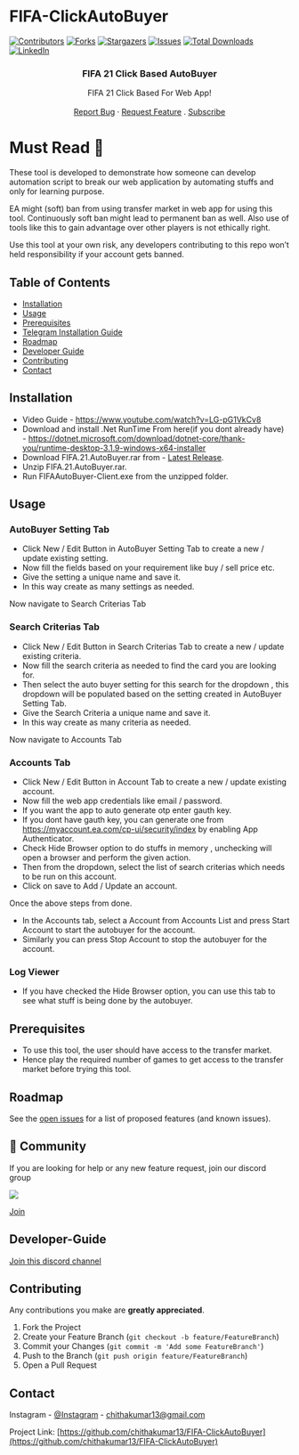 # FIFA-ClickAutoBuyer 

[![Contributors][contributors-shield]][contributors-url]
[![Forks][forks-shield]][forks-url]
[![Stargazers][stars-shield]][stars-url]
[![Issues][issues-shield]][issues-url] 
[![Total Downloads](https://img.shields.io/github/downloads/chithakumar13/FIFA-ClickAutoBuyer/total.svg)]()
[![LinkedIn][linkedin-shield]][linkedin-url] 
<p align="center"> 
  <h3 align="center">FIFA 21 Click Based AutoBuyer</h3>

  <p align="center">
    FIFA 21 Click Based For Web App!
    <br />  
    <br /> 
    <a href="https://github.com/chithakumar13/FIFA-ClickAutoBuyer/issues">Report Bug</a>
    ·
    <a href="https://github.com/chithakumar13/FIFA-ClickAutoBuyer/issues">Request Feature</a>
  .
  <a href="https://www.youtube.com/channel/UC5eLkjmLU2TcE4oiJM9PsyA?sub_confirmation=1">Subscribe</a>
  
  # Must Read :no_entry_sign:
  
  These tool is developed to demonstrate how someone can develop automation script to break our web application by automating stuffs and only for learning purpose.
  
   EA might (soft) ban from using transfer market in web app for using this tool. Continuously soft ban might lead to permanent ban as well. Also use of tools like this to gain advantage over other players is not ethically right.  
   
   Use this tool at your own risk, any developers contributing to this repo won’t held responsibility if your account gets banned.
  </p>
</p>

<!-- TABLE OF CONTENTS -->
## Table of Contents

* [Installation](#installation) 
* [Usage](#Usage)
* [Prerequisites](#prerequisites) 
* [Telegram Installation Guide](#Telegram-Installation-Guide) 
* [Roadmap](#Roadmap)  
* [Developer Guide](#Developer-Guide) 
* [Contributing](#contributing) 
* [Contact](#contact)

<!-- installation -->
## Installation  

* Video Guide - https://www.youtube.com/watch?v=LG-pG1VkCv8
* Download and install .Net RunTime From here(if you dont already have) - https://dotnet.microsoft.com/download/dotnet-core/thank-you/runtime-desktop-3.1.9-windows-x64-installer
* Download FIFA.21.AutoBuyer.rar from - [Latest Release](https://github.com/chithakumar13/FIFA-ClickAutoBuyer/releases/).
* Unzip FIFA.21.AutoBuyer.rar.
* Run FIFAAutoBuyer-Client.exe from the unzipped folder. 

<!-- Usage -->
## Usage 

### AutoBuyer Setting Tab
* Click New / Edit Button in AutoBuyer Setting Tab to create a new / update existing setting.
* Now fill the fields based on your requirement like buy / sell price etc. 
* Give the setting a unique name and save it.
* In this way create as many settings as needed.

Now navigate to Search Criterias Tab
### Search Criterias Tab
* Click New / Edit Button in Search Criterias Tab to create a new / update existing criteria.
* Now fill the search criteria as needed to find the card you are looking for. 
* Then select the auto buyer setting for this search for the dropdown , this dropdown will be populated based on the setting created in AutoBuyer Setting Tab. 
* Give the Search Criteria a unique name and save it.
* In this way create as many criteria as needed.  

Now navigate to Accounts Tab
### Accounts Tab
* Click New / Edit Button in Account Tab to create a new / update existing account.
* Now fill the web app credentials like email / password. 
* If you want the app to auto generate otp enter gauth key.
* If you dont have gauth key, you can generate one from https://myaccount.ea.com/cp-ui/security/index by enabling App Authenticator.
* Check Hide Browser option to do stuffs in memory , unchecking will open a browser and perform the given action.
* Then from the dropdown, select the list of search criterias which needs to be run on this account. 
* Click on save to Add / Update an account.   

Once the above steps from done.
* In the Accounts tab, select a Account from Accounts List and press Start Account to start the autobuyer for the account.
* Similarly you can press Stop Account to stop the autobuyer for the account.

### Log Viewer
* If you have checked the Hide Browser option, you can use this tab to see what stuff is being done by the autobuyer.

## Prerequisites

* To use this tool, the user should have access to the transfer market. 
* Hence play the required number of games to get access to the transfer market before trying this tool. 

<!-- ROADMAP -->
## Roadmap

See the [open issues](https://github.com/chithakumar13/FIFA-ClickAutoBuyer/issues) for a list of proposed features (and known issues).

## 💬 Community

If you are looking for help or any new feature request, join our discord group 

<img src="https://img.shields.io/discord/768336764447621122?color=green&label=Discord&logo=discord&logoColor=white">

<a href="https://discord.gg/cktHYmp">Join</a>

<!-- DevGuide -->
## Developer-Guide

<a href="https://discord.gg/AHqdCWRw69">Join this discord channel</a> 

<!-- CONTRIBUTING -->
## Contributing

Any contributions you make are **greatly appreciated**.

1. Fork the Project
2. Create your Feature Branch (`git checkout -b feature/FeatureBranch`)
3. Commit your Changes (`git commit -m 'Add some FeatureBranch'`)
4. Push to the Branch (`git push origin feature/FeatureBranch`)
5. Open a Pull Request 

<!-- CONTACT -->
## Contact

Instagram - [@Instagram](https://www.instagram.com/i_m_ck13/) - chithakumar13@gmail.com

Project Link: [https://github.com/chithakumar13/FIFA-ClickAutoBuyer](https://github.com/chithakumar13/FIFA-ClickAutoBuyer)

<!-- MARKDOWN LINKS & IMAGES --> 

[contributors-shield]: https://img.shields.io/github/contributors/chithakumar13/FIFA-ClickAutoBuyer.svg?style=flat-square
[contributors-url]: https://github.com/chithakumar13/FIFA-ClickAutoBuyer/graphs/contributors
[forks-shield]: https://img.shields.io/github/forks/chithakumar13/FIFA-ClickAutoBuyer.svg?style=flat-square
[forks-url]: https://github.com/chithakumar13/FIFA-ClickAutoBuyer/network/members
[stars-shield]: https://img.shields.io/github/stars/chithakumar13/FIFA-ClickAutoBuyer.svg?style=flat-square
[stars-url]: https://github.com/chithakumar13/FIFA-ClickAutoBuyer/stargazers
[issues-shield]: https://img.shields.io/github/issues/chithakumar13/FIFA-ClickAutoBuyer.svg?style=flat-square
[issues-url]: https://github.com/chithakumar13/FIFA-ClickAutoBuyer/issues 
[linkedin-shield]: https://img.shields.io/badge/-LinkedIn-black.svg?style=flat-square&logo=linkedin&colorB=555
[linkedin-url]: https://linkedin.com/in/chithakumar13 
